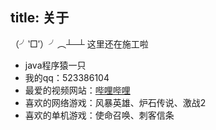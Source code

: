 title: 关于
---
（╯‵□′）╯︵┴─┴ 这里还在施工啦

- java程序猿一只
- 我的qq：523386104
- 最爱的视频网站：[哔哩哔哩](http://www.bilibili.com)
- 喜欢的网络游戏：风暴英雄、炉石传说、激战2
- 喜欢的单机游戏：使命召唤、刺客信条

